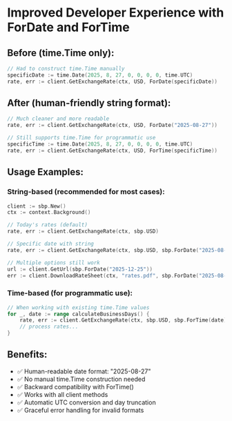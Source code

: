 # Improved Developer Experience with ForDate and ForTime

## Before (time.Time only):
```go
// Had to construct time.Time manually
specificDate := time.Date(2025, 8, 27, 0, 0, 0, 0, time.UTC)
rate, err := client.GetExchangeRate(ctx, USD, ForDate(specificDate))
```

## After (human-friendly string format):
```go
// Much cleaner and more readable
rate, err := client.GetExchangeRate(ctx, USD, ForDate("2025-08-27"))

// Still supports time.Time for programmatic use
specificTime := time.Date(2025, 8, 27, 0, 0, 0, 0, time.UTC)
rate, err := client.GetExchangeRate(ctx, USD, ForTime(specificTime))
```

## Usage Examples:

### String-based (recommended for most cases):
```go
client := sbp.New()
ctx := context.Background()

// Today's rates (default)
rate, err := client.GetExchangeRate(ctx, sbp.USD)

// Specific date with string
rate, err := client.GetExchangeRate(ctx, sbp.USD, sbp.ForDate("2025-08-27"))

// Multiple options still work
url := client.GetUrl(sbp.ForDate("2025-12-25"))
err := client.DownloadRateSheet(ctx, "rates.pdf", sbp.ForDate("2025-08-27"))
```

### Time-based (for programmatic use):
```go
// When working with existing time.Time values
for _, date := range calculateBusinessDays() {
    rate, err := client.GetExchangeRate(ctx, sbp.USD, sbp.ForTime(date))
    // process rates...
}
```

## Benefits:
- ✅ Human-readable date format: "2025-08-27"
- ✅ No manual time.Time construction needed
- ✅ Backward compatibility with ForTime()
- ✅ Works with all client methods
- ✅ Automatic UTC conversion and day truncation
- ✅ Graceful error handling for invalid formats
